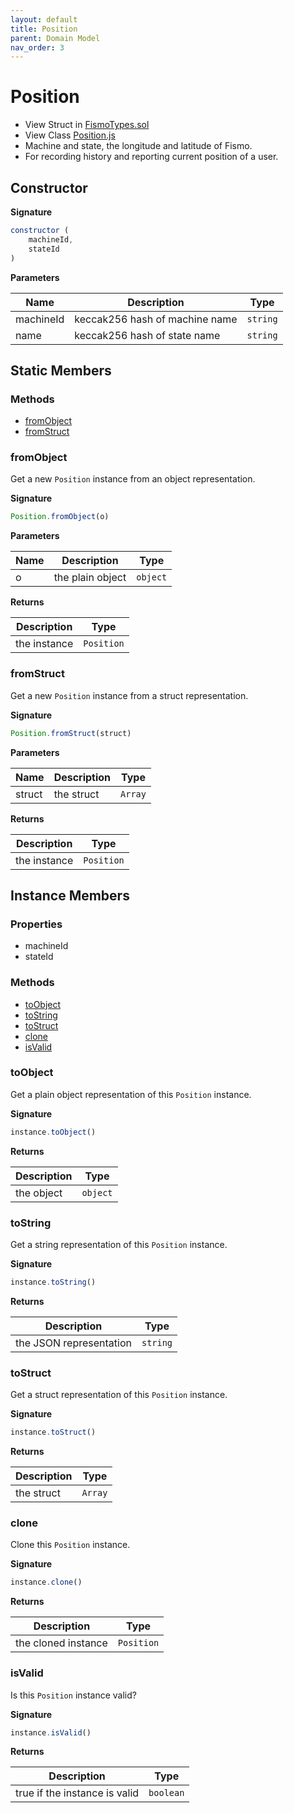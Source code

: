 ```yaml
---
layout: default
title: Position
parent: Domain Model
nav_order: 3
---
```

# Position
* View Struct in [FismoTypes.sol](https://github.com/cliffhall/Fismo/blob/main/contracts/domain/FismoTypes.sol#L37)
* View Class [Position.js](https://github.com/cliffhall/Fismo/blob/main/scripts/domain/entity/Position.js)
* Machine and state, the longitude and latitude of Fismo.
* For recording history and reporting current position of a user.

## Constructor
**Signature**

```javascript
constructor (
    machineId, 
    stateId
)
```

**Parameters**

| Name           | Description                                  | Type   |
|----------------|----------------------------------------------|--------|
| machineId      | keccak256 hash of machine name   | `string` |
| name           | keccak256 hash of state name | `string` |

## Static Members
### Methods
* [fromObject](#fromobject)
* [fromStruct](#fromstruct)

### fromObject
Get a new `Position` instance from an object representation.

**Signature**
```javascript
Position.fromObject(o)
```
**Parameters**

| Name     | Description      | Type   |
|----------|------------------|--------|
| o        | the plain object | `object` | 

**Returns**

| Description       | Type           |
|-------------------|----------------|
| the instance | `Position` | 

### fromStruct
Get a new `Position` instance from a struct representation.

**Signature**
```javascript
Position.fromStruct(struct)
```
**Parameters**

| Name   | Description | Type  |
|--------|-------------|-------|
| struct | the struct  | `Array` | 

**Returns**

| Description       | Type           |
|-------------------|----------------|
| the instance | `Position` |

## Instance Members
### Properties
* machineId
* stateId

### Methods
* [toObject](#toobject)
* [toString](#tostring)
* [toStruct](#tostruct)
* [clone](#clone)
* [isValid](#isvalid)

### toObject
Get a plain object representation of this `Position` instance.

**Signature**
```javascript
instance.toObject()
```

**Returns**

| Description | Type   |
|-------------|--------|
| the object  | `object` | 

### toString
Get a string representation of this `Position` instance.

**Signature**
```javascript
instance.toString()
```

**Returns**

| Description             | Type   |
|-------------------------|--------|
| the JSON representation | `string` | 

### toStruct
Get a struct representation of this `Position` instance.

**Signature**
```javascript
instance.toStruct()
```

**Returns**

| Description | Type  |
|-------------|-------|
| the struct  | `Array` | 

### clone
Clone this `Position` instance.

**Signature**
```javascript
instance.clone()
```

**Returns**

| Description         | Type           |
|---------------------|----------------|
| the cloned instance | `Position` | 

### isValid
Is this `Position` instance valid?

**Signature**
```javascript
instance.isValid()
```

**Returns**

| Description                   | Type    |
|-------------------------------|---------|
| true if the instance is valid | `boolean` | 
